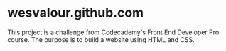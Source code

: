 # wesvalour.github.com
This project is a challenge from Codecademy's Front End Developer Pro course. The purpose is to build a website using HTML and CSS. 
